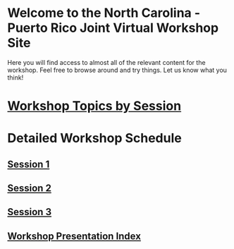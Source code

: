 # Welcome to the North Carolina - Puerto Rico Joint Virtual Workshop Site

Here you will find access to almost all of the relevant content for the workshop.  Feel free to browse around and try things.  Let us know what you think!

# [Workshop Topics by Session](https://rapid-research.github.io/nc_pr_virtual_workshopping/schedule/workshop_topic_sched/)

# Detailed Workshop Schedule
## [Session 1](https://rapid-research.github.io/nc_pr_virtual_workshop/schedule/session1_2021_wkshp_sched.html)
## [Session 2](https://rapid-research.github.io/nc_pr_virtual_workshop/schedule/session2_2021_wkshp_sched.html)
## [Session 3](https://rapid-research.github.io/nc_pr_virtual_workshop/schedule/session3_2021_wkshp_schedhtml)

## [Workshop Presentation Index](https://rapid-research.github.io/nc_pr_virtual_workshop/presentations/presentation_index.html)






